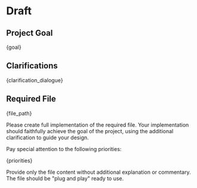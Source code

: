 # Draft

## Project Goal
{goal}

## Clarifications
{clarification_dialogue}

## Required File
{file_path}

Please create full implementation of the required file. Your implementation should faithfully achieve the goal of the project, using the additional clarification to guide your design.

Pay special attention to the following priorities:

{priorities}

Provide only the file content without additional explanation or commentary. The file should be "plug and play" ready to use.
